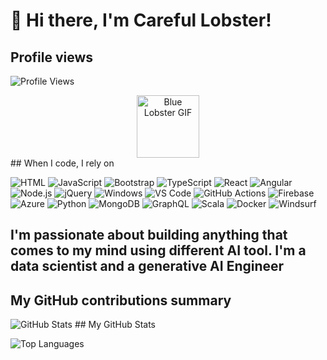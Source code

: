 # 👋 Hi there, I'm Careful Lobster!

## Profile views
![Profile Views](https://komarev.com/ghpvc/?username=lobstercare&color=brightgreen)
<div align="center">
  <img src="https://media.giphy.com/media/C2ma9si7k8UuY/giphy.gif" alt="Blue Lobster GIF" width="100"/>
</div>
## When I code, I rely on

![HTML](https://img.shields.io/badge/-HTML-E34F26?style=flat&logo=html5&logoColor=white)
![JavaScript](https://img.shields.io/badge/-JavaScript-F7DF1E?style=flat&logo=javascript&logoColor=black)
![Bootstrap](https://img.shields.io/badge/-Bootstrap-7952B3?style=flat&logo=bootstrap&logoColor=white)
![TypeScript](https://img.shields.io/badge/-TypeScript-3178C6?style=flat&logo=typescript&logoColor=white)
![React](https://img.shields.io/badge/-React-61DAFB?style=flat&logo=react&logoColor=black)
![Angular](https://img.shields.io/badge/-Angular-DD0031?style=flat&logo=angular&logoColor=white)
![Node.js](https://img.shields.io/badge/-Node.js-339933?style=flat&logo=node.js&logoColor=white)
![jQuery](https://img.shields.io/badge/-jQuery-0769AD?style=flat&logo=jquery&logoColor=white)
![Windows](https://img.shields.io/badge/-Windows-0078D6?style=flat&logo=windows&logoColor=white)
![VS Code](https://img.shields.io/badge/-VS%20Code-007ACC?style=flat&logo=visual-studio-code&logoColor=white)
![GitHub Actions](https://img.shields.io/badge/-GitHub%20Actions-2088FF?style=flat&logo=github-actions&logoColor=white)
![Firebase](https://img.shields.io/badge/-Firebase-FFCA28?style=flat&logo=firebase&logoColor=black)
![Azure](https://img.shields.io/badge/-Azure-0089D6?style=flat&logo=microsoft-azure&logoColor=white)
![Python](https://img.shields.io/badge/-Python-3776AB?style=flat&logo=python&logoColor=white)
![MongoDB](https://img.shields.io/badge/-MongoDB-47A248?style=flat&logo=mongodb&logoColor=white)
![GraphQL](https://img.shields.io/badge/-GraphQL-E10098?style=flat&logo=graphql&logoColor=white)
![Scala](https://img.shields.io/badge/-Scala-DC322F?style=flat&logo=scala&logoColor=white)
![Docker](https://img.shields.io/badge/-Docker-2496ED?style=flat&logo=docker&logoColor=white)
![Windsurf](https://img.shields.io/badge/-Windsurf-4285F4?style=flat&logo=data:image/svg+xml;base64,PHN2ZyB4bWxucz0iaHR0cDovL3d3dy53My5vcmcvMjAwMC9zdmciIHZpZXdCb3g9IjAgMCAyNCAyNCIgZmlsbD0id2hpdGUiPjxwYXRoIGQ9Ik0xMiwzLjI1QzEyLDMuMjUgNiw0IDYsMTNDNiwxNiAxMi43NSwyMC43NSAxMi43NSwyMC43NUMxMi43NSwyMC43NSAxOS41LDE2IDE5LjUsMTBDMTkuNSw0IDEyLDMuMjUgMTIsMy4yNVoiLz48L3N2Zz4=&logoColor=white)

## I'm passionate about building anything that comes to my mind using different AI tool. I'm a data scientist and a generative AI Engineer 

## My GitHub contributions summary
<img src="https://github-readme-stats.vercel.app/api?username=lobstercare&show_icons=true&theme=radical" alt="GitHub Stats" />
## My GitHub Stats

![Top Languages](https://github-readme-stats.vercel.app/api/top-langs/?username=lobstercare&layout=compact&theme=radical)
